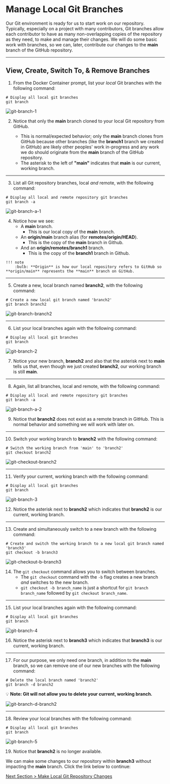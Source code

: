 # Manage Local Git Branches

Our Git environment is ready for us to start work on our repository. Typically, especially on a project with many contributors, Git branches allow each contributor to have as many non-overlapping copies of the repository as they need, to make and manage their changes. We will do some basic work with branches, so we can, later, contribute our changes to the **main** branch of the GitHub repository.

---

## View, Create, Switch To, & Remove Branches

1. From the Docker Container prompt, list your _local_ Git branches with the following command:

```shell
# Display all local git branches
git branch
```

![git-branch-1](../images/git-branch-1.png "Display local git branches")

2. Notice that only the **main** branch cloned to your local Git repository from GitHub.

   - This is normal/expected behavior; only the **main** branch clones from GitHub because other branches (like the **branch1** branch we created in GitHub) are likely other peoples' work in-progress and any work we do should originate from the **main** branch of the GitHub repository.
   - The asterisk to the left of **"main"** indicates that **main** is our current, working branch.

---

3. List all Git repository branches, local _and_ remote, with the following command:

```shell
# Display all local and remote repository git branches
git branch -a
```

![git-branch-a-1](../images/git-branch-a-1.png "Display all local and remote git repository branches")

4. Notice how we see:
   - A **main** branch.
      - This is our local copy of the **main** branch.
   - An **origin/main** branch alias (for **remotes/origin/HEAD**).
      - This is the copy of the **main** branch in Github.
   - And an **origin/remotes/branch1** branch.
      - This is the copy of the **branch1** branch in Github.

```
!!! note
    :bulb: **Origin** is how our local repository refers to GitHub so **origin/main** represents the **main** branch on GitHub.
```

---

5. Create a new, local branch named **branch2**, with the following command:

```shell
# Create a new local git branch named 'branch2'
git branch branch2
```

![git-branch-branch2](../images/git-branch-branch2.png "Create a new local branch named 'branch2'")

---

6. List your local branches again with the following command:

```shell
# Display all local git branches
git branch
```

![git-branch-2](../images/git-branch-2.png "Display all local git branches")

7. Notice your new branch, **branch2** and also that the asterisk next to **main** tells us that, even though we just created **branch2**, our working branch is still **main**.

---

8. Again, list all branches, local and remote, with the following command:

```shell
# Display all local and remote repository git branches
git branch -a
```

![git-branch-a-2](../images/git-branch-a-2.png "Display all local and remote git repository branches")

9. Notice that **branch2** does not exist as a remote branch in GitHub. This is normal behavior and something we will work with later on.

---

10. Switch your working branch to **branch2** with the following command:

```shell
# Switch the working branch from 'main' to 'branch2'
git checkout branch2
```

![git-checkout-branch2](../images/git-checkout-branch2.png "Switch to branch 'branch2'")

---

11. Verify your current, working branch with the following command:

```shell
# Display all local git branches
git branch
```

![git-branch-3](../images/git-branch-3.png "Display local git branches")

12. Notice the asterisk next to **branch2** which indicates that **branch2** is our current, working branch.

---

13. Create and simultaneously switch to a new branch with the following command:

```shell
# Create and switch the working branch to a new local git branch named 'branch3'
git checkout -b branch3
```

![git-checkout-b-branch3](../images/git-checkout-b-branch3.png "Create and switch to a new branch named 'branch3'")

14. The `git checkout` command allows you to switch between branches.
    - The `git checkout` command with the `-b` flag creates a new branch _and_ switches to the new branch.
    - `git checkout -b branch_name` is just a shortcut for `git branch branch_name` followed by `git checkout branch_name`.

---

15. List your local branches again with the following command:

```shell
# Display all local git branches
git branch
```

![git-branch-4](../images/git-branch-4.png "Display local git branches")

16. Notice the asterisk next to **branch3** which indicates that **branch3** is our current, working branch.

---

17. For our purpose, we only need one branch, in addition to the **main** branch, so we can remove one of our new branches with the following command:

```shell
# Delete the local branch named 'branch2'
git branch -d branch2
```

:bulb: **Note: Git will not allow you to delete your current, working branch.**

![git-branch-d-branch2](../images/git-branch-d-branch2.png "Delete branch 'branch2'")

---

18. Review your local branches with the following command:

```shell
# Display all local git branches
git branch
```

![git-branch-5](../images/git-branch-5.png "Display local git branches")

19. Notice that **branch2** is no longer available.

We can make some changes to our repository within **branch3** without impacting the **main** branch. Click the link below to continue:

[Next Section > Make Local Git Repository Changes](section_8.md "Make Local Git Repository Changes")
